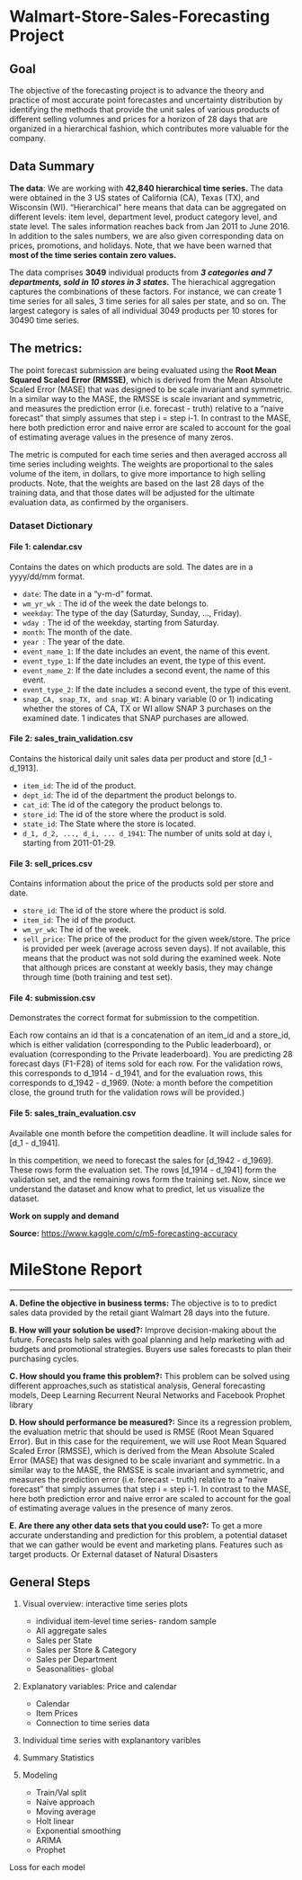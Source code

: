 # Walmart-Store-Sales-Forecasting Project

## Goal
The objective of the forecasting project is to advance the theory and practice of most accurate point forecastes and uncertainty distribution by identifying the methods that provide the unit sales of various products of different selling volumnes and prices for a horizon of 28 days that are organized in a hierarchical fashion, which contributes more valuable for the company.

## Data Summary


**The data**: We are working with **42,840 hierarchical time series.** The data were obtained in the 3 US states of California (CA), Texas (TX), and Wisconsin (WI). “Hierarchical” here means that data can be aggregated on different levels: item level, department level, product category level, and state level. The sales information reaches back from Jan 2011 to June 2016. In addition to the sales numbers, we are also given corresponding data on prices, promotions, and holidays. Note, that we have been warned that **most of the time series contain zero values.**

The data comprises **3049** individual products from ***3 categories and 7 departments, sold in 10 stores in 3 states.*** The hierachical aggregation captures the combinations of these factors. For instance, we can create 1 time series for all sales, 3 time series for all sales per state, and so on. The largest category is sales of all individual 3049 products per 10 stores for 30490 time series.

## The metrics:

The point forecast submission are being evaluated using the **Root Mean Squared Scaled Error (RMSSE)**, which is derived from the Mean Absolute Scaled Error (MASE) that was designed to be scale invariant and symmetric. In a similar way to the MASE, the RMSSE is scale invariant and symmetric, and measures the prediction error (i.e. forecast - truth) relative to a “naive forecast” that simply assumes that step i = step i-1. In contrast to the MASE, here both prediction error and naive error are scaled to account for the goal of estimating average values in the presence of many zeros.

The metric is computed for each time series and then averaged accross all time series including weights. The weights are proportional to the sales volume of the item, in dollars, to give more importance to high selling products. Note, that the weights are based on the last 28 days of the training data, and that those dates will be adjusted for the ultimate evaluation data, as confirmed by the organisers.

### Dataset Dictionary
#### File 1: calendar.csv
Contains the dates on which products are sold. The dates are in a yyyy/dd/mm format.

  - `date`: The date in a “y-m-d” format.  
  - `wm_yr_wk `: The id of the week the date belongs to.  
  - `weekday`: The type of the day (Saturday, Sunday, ..., Friday).  
  - `wday `: The id of the weekday, starting from Saturday.  
  - `month`: The month of the date.  
  - `year `: The year of the date.  
  - `event_name_1`: If the date includes an event, the name of this event.
  - `event_type_1`: If the date includes an event, the type of this event.
  - `event_name_2`: If the date includes a second event, the name of this event.
  - `event_type_2`: If the date includes a second event, the type of this event.
  - `snap_CA, snap_TX, and snap_WI`: A binary variable (0 or 1) indicating whether the stores of CA, TX or WI allow SNAP 3 purchases on the examined date. 1 indicates that SNAP purchases are allowed.

#### File 2: sales_train_validation.csv
Contains the historical daily unit sales data per product and store [d_1 - d_1913].

  - `item_id`: The id of the product.
  - `dept_id`: The id of the department the product belongs to.
  - `cat_id`: The id of the category the product belongs to.
  - `store_id`: The id of the store where the product is sold.
  - `state_id`: The State where the store is located.
  - `d_1, d_2, ..., d_i, ... d_1941`: The number of units sold at day i, starting from 2011-01-29.


#### File 3: sell_prices.csv
Contains information about the price of the products sold per store and date.

  - `store_id`: The id of the store where the product is sold.
  - `item_id`: The id of the product.
  - `wm_yr_wk`: The id of the week.
  - `sell_price`: The price of the product for the given week/store. The price is provided per week (average across seven days). If not available, this means that the product was not sold during the examined week. Note that although prices are constant at weekly basis, they may change through time (both training and test set).

#### File 4: submission.csv
Demonstrates the correct format for submission to the competition.

Each row contains an id that is a concatenation of an item_id and a store_id, which is either validation (corresponding to the Public leaderboard), or evaluation (corresponding to the Private leaderboard). You are predicting 28 forecast days (F1-F28) of items sold for each row. For the validation rows, this corresponds to d_1914 - d_1941, and for the evaluation rows, this corresponds to d_1942 - d_1969. (Note: a month before the competition close, the ground truth for the validation rows will be provided.)

#### File 5: sales_train_evaluation.csv
Available one month before the competition deadline. It will include sales for [d_1 - d_1941].


In this competition, we need to forecast the sales for [d_1942 - d_1969]. These rows form the evaluation set. The rows [d_1914 - d_1941] form the validation set, and the remaining rows form the training set. Now, since we understand the dataset and know what to predict, let us visualize the dataset.

**Work on supply and demand**

**Source:** https://www.kaggle.com/c/m5-forecasting-accuracy



# MileStone Report 
***

**A. Define the objective in business terms:** The objective is to  to predict sales data provided by the retail giant Walmart 28 days into the future. 

**B. How will your solution be used?:** Improve decision-making about the future. Forecasts help sales with goal planning and help marketing with ad budgets and promotional strategies. Buyers use sales forecasts to plan their purchasing cycles. 

**C. How should you frame this problem?:** This problem can be solved using different approaches,such as statistical analysis, General forecasting models, Deep Learning Recurrent Neural Networks and Facebook Prophet library

**D. How should performance be measured?:** Since its a regression problem, the evaluation metric that should be used is RMSE (Root Mean Squared Error). But in this case for the requirement, we will use Root Mean Squared Scaled Error (RMSSE), which is derived from the Mean Absolute Scaled Error (MASE) that was designed to be scale invariant and symmetric. In a similar way to the MASE, the RMSSE is scale invariant and symmetric, and measures the prediction error (i.e. forecast - truth) relative to a “naive forecast” that simply assumes that step i = step i-1. In contrast to the MASE, here both prediction error and naive error are scaled to account for the goal of estimating average values in the presence of many zeros.

**E. Are there any other data sets that you could use?:** To get a more accurate understanding and prediction for this problem, a potential dataset that we can gather would be event and marketing plans. Features such as target products. Or External dataset of Natural Disasters


## General Steps

1. Visual overview: interactive time series plots
   - individual item-level time series- random sample
   - All aggregate sales
   - Sales per State
   - Sales per Store & Category
   - Sales per Department
   - Seasonalities- global

2. Explanatory variables: Price and calendar
   - Calendar
   - Item Prices
   - Connection to time series data
   
3. Individual time series with explanantory varibles

4. Summary Statistics

5. Modeling
   - Train/Val split
   - Naive approach
   - Moving average
   - Holt linear
   - Exponential smoothing
   - ARIMA
   - Prophet

Loss for each model

